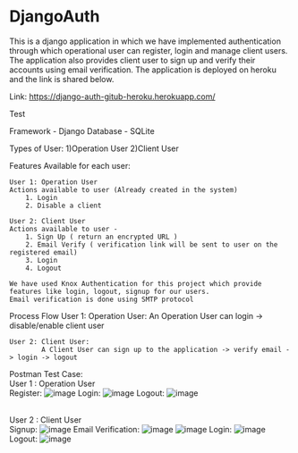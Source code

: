 # DjangoAuth
This is a django application in which we have implemented authentication through which operational user can register, login and manage client users. The application also provides client user to sign up and verify their accounts using email verification. The application is deployed on heroku and the link is shared below.

Link: https://django-auth-gitub-heroku.herokuapp.com/

Test

Framework - Django
Database - SQLite

Types of User:
	1)Operation User
	2)Client User

Features Available for each user:

	User 1: Operation User
	Actions available to user (Already created in the system)
		1. Login
		2. Disable a client

	User 2: Client User
	Actions available to user -
		1. Sign Up ( return an encrypted URL )
		2. Email Verify ( verification link will be sent to user on the registered email)
		3. Login
		4. Logout

	We have used Knox Authentication for this project which provide features like login, logout, signup for our users. 
	Email verification is done using SMTP protocol
	
Process Flow 
	User 1: Operation User:
			An Operation User can login -> disable/enable client user 
	
	User 2: Client User:
			A Client User can sign up to the application -> verify email -> login -> logout

Postman Test Case:
\
	User 1 : Operation User
	\
		Register: 
	    ![image](https://user-images.githubusercontent.com/79376134/175765600-16aada56-6c12-437b-8174-304bb2953434.png)
            	Login: 
	    ![image](https://user-images.githubusercontent.com/79376134/175765614-ddb7359e-a938-468a-9d07-c40c4ff24619.png)
            	Logout: 
	    ![image](https://user-images.githubusercontent.com/79376134/175765632-19c07551-98df-4b9b-be4c-165d06eec81c.png)

\
	User 2 : Client User
	\
  		Signup: 
	    ![image](https://user-images.githubusercontent.com/79376134/175765657-4466eac2-99fa-477c-84e6-b482c642fff0.png)
            	Email Verification: 
	    ![image](https://user-images.githubusercontent.com/79376134/175765786-1c2de6dd-f38d-4aaa-ae34-df5eaa2436f0.png)
	    ![image](https://user-images.githubusercontent.com/79376134/175765902-0c493c03-da40-4fdf-b4b2-137fc4e4ea06.png)
	    	Login:
		![image](https://user-images.githubusercontent.com/79376134/175765566-a836b720-64c9-4a4f-94da-404780b3fc1d.png)
		Logout:
		![image](https://user-images.githubusercontent.com/79376134/175765562-f4baa261-2953-41cf-9629-ab8fb9df2fee.png)

            

